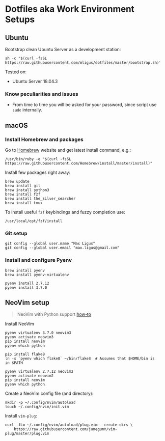# Dotfiles aka Work Environment Setups


## Ubuntu

Bootstrap clean Ubuntu Server as a development station:

```
sh -c "$(curl -fsSL https://raw.githubusercontent.com/mligus/dotfiles/master/bootstrap.sh)"
```

Tested on:

  * Ubuntu Server 18.04.3


### Know peculiarities and issues

  * From time to time you will be asked for your password, since script use `sudo` internally.


## macOS


### Install Homebrew and packages

Go to [Homebrew](https://brew.sh/) website and get latest install command, e.g.:

```
/usr/bin/ruby -e "$(curl -fsSL https://raw.githubusercontent.com/Homebrew/install/master/install)"
```

Install few packages right away:

```
brew update
brew install git
brew install python3
brew install fzf
brew install the_silver_searcher
brew install tmux
```

To install useful `fzf` keybindings and fuzzy completion use:

```
/usr/local/opt/fzf/install
```

### Git setup

```
git config --global user.name "Max Ligus"
git config --global user.email "max.ligus@gmail.com"
```


### Install and configure Pyenv

```
brew install pyenv
brew install pyenv-virtualenv
```

```
pyenv install 2.7.12
pyenv install 3.7.0
```


## NeoVim setup

> NeoVim with Python support [how-to](https://github.com/tweekmonster/nvim-python-doctor/wiki/Advanced:-Using-pyenv)

Install NeoVim

```
pyenv virtualenv 3.7.0 neovim3
pyenv activate neovim3
pip install neovim
pyenv which python

pip install flake8
ln -s `pyenv which flake8` ~/bin/flake8  # Assumes that $HOME/bin is in $PATH

pyenv virtualenv 2.7.12 neovim2
pyenv activate neovim2
pip install neovim
pyenv which python
```

Create a NeoVim config file (and directory):

```
mkdir -p ~/.config/nvim/autoload
touch ~/.config/nvim/init.vim
```

Install `vim-plug`:

```
curl -fLo ~/.config/nvim/autoload/plug.vim --create-dirs \
    https://raw.githubusercontent.com/junegunn/vim-plug/master/plug.vim
```
